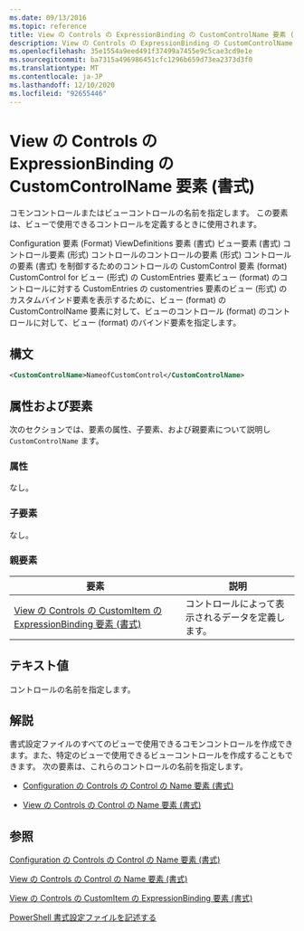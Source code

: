 ```yaml
---
ms.date: 09/13/2016
ms.topic: reference
title: View の Controls の ExpressionBinding の CustomControlName 要素 (書式)
description: View の Controls の ExpressionBinding の CustomControlName 要素 (書式)
ms.openlocfilehash: 35e1554a9eed491f37499a7455e9c5cae3cd9e1e
ms.sourcegitcommit: ba7315a496986451cfc1296b659d73ea2373d3f0
ms.translationtype: MT
ms.contentlocale: ja-JP
ms.lasthandoff: 12/10/2020
ms.locfileid: "92655446"
---
```

# <a name="customcontrolname-element-for-expressionbinding-for-controls-for-view-format"></a>View の Controls の ExpressionBinding の CustomControlName 要素 (書式)

コモンコントロールまたはビューコントロールの名前を指定します。 この要素は、ビューで使用できるコントロールを定義するときに使用されます。

Configuration 要素 (Format) ViewDefinitions 要素 (書式) ビュー要素 (書式) コントロール要素 (形式) コントロールのコントロールの要素 (形式) コントロールの要素 (書式) を制御するためのコントロールの CustomControl 要素 (format) CustomControl for ビュー (形式) の CustomEntries 要素ビュー (format) のコントロールに対する CustomEntries の customentries 要素のビュー (形式) のカスタムバインド要素を表示するために、ビュー (format) の CustomControlName 要素に対して、ビューのコントロール (format) のコントロールに対して、ビュー (format) のバインド要素を指定します。

## <a name="syntax"></a>構文

```xml
<CustomControlName>NameofCustomControl</CustomControlName>
```

## <a name="attributes-and-elements"></a>属性および要素

次のセクションでは、要素の属性、子要素、および親要素について説明し `CustomControlName` ます。

### <a name="attributes"></a>属性

なし。

### <a name="child-elements"></a>子要素

なし。

### <a name="parent-elements"></a>親要素

|要素|説明|
|-------------|-----------------|
|[View の Controls の CustomItem の ExpressionBinding 要素 (書式)](./expressionbinding-element-for-customitem-for-controls-for-view-format.md)|コントロールによって表示されるデータを定義します。|

## <a name="text-value"></a>テキスト値

コントロールの名前を指定します。

## <a name="remarks"></a>解説

書式設定ファイルのすべてのビューで使用できるコモンコントロールを作成できます。また、特定のビューで使用できるビューコントロールを作成することもできます。 次の要素は、これらのコントロールの名前を指定します。

- [Configuration の Controls の Control の Name 要素 (書式)](./name-element-for-control-for-controls-for-configuration-format.md)

- [View の Controls の Control の Name 要素 (書式)](./name-element-for-control-for-controls-for-view-format.md)

## <a name="see-also"></a>参照

[Configuration の Controls の Control の Name 要素 (書式)](./name-element-for-control-for-controls-for-configuration-format.md)

[View の Controls の Control の Name 要素 (書式)](./name-element-for-control-for-controls-for-view-format.md)

[View の Controls の CustomItem の ExpressionBinding 要素 (書式)](./expressionbinding-element-for-customitem-for-controls-for-view-format.md)

[PowerShell 書式設定ファイルを記述する](./writing-a-powershell-formatting-file.md)
